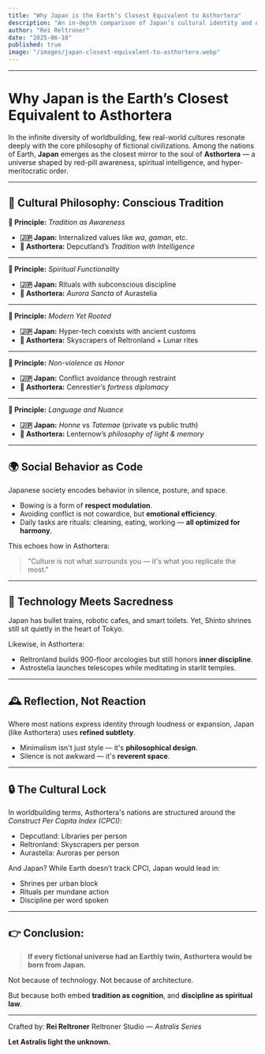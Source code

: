 ```yaml
---
title: "Why Japan is the Earth’s Closest Equivalent to Asthortera"
description: "An in-depth comparison of Japan’s cultural identity and Asthortera’s fictional civilization—exploring how Japan’s cognitive preservation, ethical structure, and symbolic continuity mirror the most advanced traits of Asthortera."
author: "Rei Reltroner"
date: "2025-06-18"
published: true
image: "/images/japan-closest-equivalent-to-asthortera.webp"
---
```


---

# Why Japan is the Earth’s Closest Equivalent to Asthortera

In the infinite diversity of worldbuilding, few real-world cultures resonate deeply with the core philosophy of fictional civilizations. Among the nations of Earth, **Japan** emerges as the closest mirror to the soul of **Asthortera** — a universe shaped by red-pill awareness, spiritual intelligence, and hyper-meritocratic order.

---

## 🔬 Cultural Philosophy: Conscious Tradition

**🔹 Principle:** *Tradition as Awareness*

* **🇯🇵 Japan:** Internalized values like *wa*, *gaman*, etc.
* **🌌 Asthortera:** Depcutland’s *Tradition with Intelligence*

---

**🔹 Principle:** *Spiritual Functionality*

* **🇯🇵 Japan:** Rituals with subconscious discipline
* **🌌 Asthortera:** *Aurora Sancta* of Aurastelia

---

**🔹 Principle:** *Modern Yet Rooted*

* **🇯🇵 Japan:** Hyper-tech coexists with ancient customs
* **🌌 Asthortera:** Skyscrapers of Reltronland + Lunar rites

---

**🔹 Principle:** *Non-violence as Honor*

* **🇯🇵 Japan:** Conflict avoidance through restraint
* **🌌 Asthortera:** Cenrestier’s *fortress diplomacy*

---

**🔹 Principle:** *Language and Nuance*

* **🇯🇵 Japan:** *Honne* vs *Tatemae* (private vs public truth)
* **🌌 Asthortera:** Lenternow’s *philosophy of light & memory*

---

## 🌍 Social Behavior as Code

Japanese society encodes behavior in silence, posture, and space.

* Bowing is a form of **respect modulation**.
* Avoiding conflict is not cowardice, but **emotional efficiency**.
* Daily tasks are rituals: cleaning, eating, working — **all optimized for harmony**.

This echoes how in Asthortera:

> "Culture is not what surrounds you — it's what you replicate the most."

---

## 🔹 Technology Meets Sacredness

Japan has bullet trains, robotic cafes, and smart toilets. Yet, Shinto shrines still sit quietly in the heart of Tokyo.

Likewise, in Asthortera:

* Reltronland builds 900-floor arcologies but still honors **inner discipline**.
* Astrostelia launches telescopes while meditating in starlit temples.

---

## 🕰️ Reflection, Not Reaction

Where most nations express identity through loudness or expansion, Japan (like Asthortera) uses **refined subtlety**.

* Minimalism isn't just style — it's **philosophical design**.
* Silence is not awkward — it's **reverent space**.

---

## 🔒 The Cultural Lock

In worldbuilding terms, Asthortera's nations are structured around the *Construct Per Capita Index (CPCI)*:

* Depcutland: Libraries per person
* Reltronland: Skyscrapers per person
* Aurastelia: Auroras per person

And Japan? While Earth doesn’t track CPCI, Japan would lead in:

* Shrines per urban block
* Rituals per mundane action
* Discipline per word spoken

---

## 👉 Conclusion:

> **If every fictional universe had an Earthly twin, Asthortera would be born from Japan.**

Not because of technology.
Not because of architecture.

But because both embed **tradition as cognition**, and **discipline as spiritual law**.

---

Crafted by: **Rei Reltroner**
Reltroner Studio — *Astralis Series*

**Let Astralis light the unknown.**
